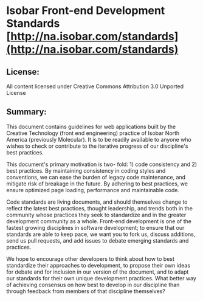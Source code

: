 #  Isobar Front-end Development Standards [http://na.isobar.com/standards](http://na.isobar.com/standards)

## License:

All content licensed under Creative Commons Attribution 3.0 Unported License

## Summary:

This document contains guidelines for web applications built by the Creative Technology (front end engineering) practice of Isobar 
North America (previously Molecular). It is to be readily available to anyone who wishes to check or contribute to the iterative 
progress of our discipline's best practices. 

This document's primary motivation is two- fold: 1) code consistency and 2) best practices. By maintaining consistency in coding 
styles and conventions, we can ease the burden of legacy code maintenance, and mitigate risk of breakage in the future. By adhering 
to best practices, we ensure optimized page loading, performance and maintainable code.

Code standards are living documents, and should themselves change to reflect the latest best practices, thought leadership, and trends both 
in the community whose practices they seek to standardize and in the greater development community as a whole. Front-end development 
is one of the fastest growing disciplines in software development; to ensure that our standards are able to keep pace, 
we want you to fork us, discuss additions, send us pull requests, and add issues to debate emerging standards and practices. 

We hope to encourage other developers to think about how to best standardize their approaches to development, to propose their own ideas for debate 
and for inclusion in our version of the document, and to adapt our standards for their own unique development practices. What better way of achieving consensus 
on how best to develop in our discipline than through feedback from members of that discipline themselves?